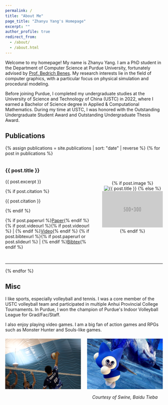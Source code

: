 ```yaml
---
permalink: /
title: "About Me"
page_title: "Zhanyu Yang's Homepage"
excerpt: ""
author_profile: true
redirect_from: 
  - /about/
  - /about.html
---
```


<!-- This is an empty line after the front matter -->
Welcome to my homepage! My name is Zhanyu Yang. I am a PhD student in the Department of Computer Science at Purdue University, fortunately advised by [Prof. Bedrich Benes](https://www.cs.purdue.edu/homes/bbenes/). My research interests lie in the field of computer graphics, with a particular focus on physical simulation and procedural modeling.

Before joining Purdue, I completed my undergraduate studies at the University of Science and Technology of China (USTC) in 2022, where I earned a Bachelor of Science degree in Applied & Computational Mathematics. During my time at USTC, I was honored with the Outstanding Undergraduate Student Award and Outstanding Undergraduate Thesis Award. 

## Publications

{% assign publications = site.publications | sort: "date" | reverse %}
{% for post in publications %}
<div style="display: flex; margin-bottom: 30px;">
  <div style="flex: 3; padding-right: 20px;">
    <h3><strong>{{ post.title }}</strong></h3>
    <p>{{ post.excerpt }}</p>
    {% if post.citation %}<p>{{ post.citation }}</p>{% endif %}
    <p>
      {% if post.paperurl %}<a href="{{ post.paperurl }}">Paper</a>{% endif %}
      {% if post.videourl %}{% if post.videourl %} | {% endif %}<a href="{{ post.videourl }}">Video</a>{% endif %}
      {% if post.bibtexurl %}{% if post.paperurl or post.slideurl %} | {% endif %}<a href="{{ post.bibtexurl }}">Bibtex</a>{% endif %}
    </p>
  </div>
  <div style="flex: 2; text-align: center; align-self: center;">
    {% if post.image %}
    <img src="{{ post.image }}" alt="{{ post.title }}" style="max-width: 100%;">
    {% else %}
    <img src="/images/500x300.png" alt="Placeholder" style="max-width: 100%;">
    {% endif %}
  </div>
</div>
<hr>
{% endfor %}

Misc
------
I like sports, especially volleyball and tennis. I was a core member of the USTC volleyball team and participated in multiple Anhui Provincial College Tournaments. In Purdue, I won the champion of Purdue's Indoor Volleyball League for Grad/Fac/Staff.


I also enjoy playing video games. I am a big fan of action games and RPGs such as Monster Hunter and Souls-like games.

<div style="display: flex; justify-content: space-between; margin: 20px 0;">
  <div style="flex: 1; margin-right: 10px; text-align: center;">
    <img src="/images/volleyball.png" alt="Description of image 1" style="max-width: 100%;">

  </div>
  <div style="flex: 1; margin-left: 10px; text-align: center;">
    <img src="/images/daimao.jpg" alt="Description of image 2" style="max-width: 100%;">
    <p><em>Courtesy of Swine, Baidu Tieba</em></p>
  </div>
</div>